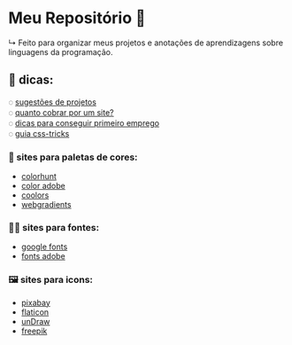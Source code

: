 
# Meu Repositório 🚀
  ↳  Feito para organizar meus projetos e anotações de aprendizagens sobre linguagens da programação.

##

##  🧠 dicas: 

◌ [sugestões de projetos](https://github.com/rafaballerini/10ProjetosHTMLeCSS)<br>
◌ [quanto cobrar por um site?](https://github.com/rafaballerini/QuantoCobrarPorSite)<br>
◌ [dicas para conseguir primeiro emprego](https://youtu.be/kjIgcgqqh38)<br>
◌ [guia css-tricks](https://css-tricks.com/snippets/css/a-guide-to-flexbox/)

### 🎨 sites para paletas de cores:

- [colorhunt](https://colorhunt.co/)<br>
- [color adobe](https://color.adobe.com/pt/create/color-wheel)<br>
- [coolors](https://coolors.co/)<br>
- [webgradients](https://webgradients.com/)<br>

### 👩‍💻 sites para fontes:
- [google fonts](https://fonts.google.com/)<br>
- [fonts adobe](https://fonts.adobe.com/)<br>

### 🖼 sites para icons:
- [pixabay](https://pixabay.com/pt/)<br>
- [flaticon](https://www.flaticon.com/)<br>
- [unDraw](https://undraw.co/illustrations)
- [freepik](https://www.freepik.com/)
